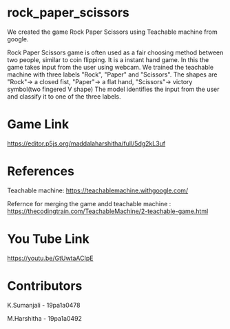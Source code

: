 # rock_paper_scissors
We created the game Rock Paper Scissors using Teachable machine from google.

Rock Paper Scissors game is often used as a fair choosing method between two people, similar to coin flipping.
It is a instant hand game.
In this the game takes input from the user using webcam.
We trained the teachable machine with three labels "Rock", "Paper" and "Scissors".
The shapes are "Rock"-> a closed fist, "Paper"-> a flat hand, "Scissors"-> victory symbol(two fingered V shape)
The model identifies the input from the user and classify it to one of the three labels.

# Game Link
https://editor.p5js.org/maddalaharshitha/full/5dg2kL3uf

# References
Teachable machine: https://teachablemachine.withgoogle.com/

Refernce for merging the game andd teachable machine : https://thecodingtrain.com/TeachableMachine/2-teachable-game.html


# You Tube Link

https://youtu.be/GtUwtaACIpE


# Contributors

K.Sumanjali - 19pa1a0478

M.Harshitha - 19pa1a0492


